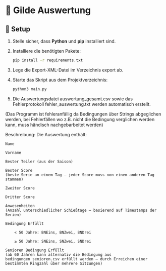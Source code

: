 # 🏹 Gilde Auswertung

## 🔧 Setup

1. Stelle sicher, dass **Python** und **pip** installiert sind.
2. Installiere die benötigten Pakete:

   ```bash
   pip install -r requirements.txt
3. Lege die Export-XML-Datei im Verzeichnis export ab.
4. Starte das Skript aus dem Projektverzeichnis:
   ```bash
   python3 main.py
5. Die Auswertungsdatei auswertung_gesamt.csv sowie das Fehlerprotokoll fehler_auswertung.txt werden automatisch erstellt.

(Das Programm ist fehleranfällig da Bedingungen über Strings abgeglichen werden, bei Fehlerfällen wo z.B. nicht die Bedingung verglichen werden kann, muss händisch nachgebarbeitet werden)

Beschreibung:
Die Auswertung enthält:

    Name

    Vorname

    Bester Teiler (aus der Saison)

    Bester Score
    (beste Serie an einem Tag – jeder Score muss von einem anderen Tag stammen)

    Zweiter Score

    Dritter Score

    Anwesenheiten
    (Anzahl unterschiedlicher Schießtage – basierend auf Timestamps der Serien)

    Bedingung Erfüllt

        < 50 Jahre: BNEins, BNZwei, BNDrei

        ≥ 50 Jahre: SNEins, SNZwei, SNDrei

    Senioren Bedingung Erfüllt
    (ab 60 Jahren kann alternativ die Bedingung aus bedingungen_senioren.csv erfüllt werden – durch Erreichen einer bestimmten Ringzahl über mehrere Sitzungen)